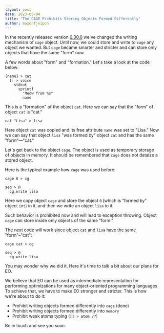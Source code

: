 ```yaml
---
layout: post
date: 2023-08-04
title: "The CAGE Prohibits Storing Objects Formed Differently"
author: maxonfjvipon
---
```


In the recently released version [0.30.0](https://github.com/objectionary/eo/releases/tag/0.30.0)
we've changed the writing mechanism of `cage` object. Until now, we could store and write to 
`cage` any object we wanted. But `cage` became smarter and stricter and can store only objects 
that have the same "form" now.

<!--more-->

A few words about "form" and "formation." Let's take a look at the code below:

```
[name] > cat
  [] > voice
    stdout
      sprintf
        "Meow from %s"
        name
```

This is a "formation" of the object `cat`. Here we can say that the "form" of object `cat` is "cat."

```
cat "Lisa" > lisa
```

Here object `cat` was copied and its free attribute `name` was set to "Lisa." Now we can say that
object `lisa` "was formed by" object `cat` and has the same "form"—"cat."

Let's get back to the object `cage`. The object is used as temporary storage of objects in memory.
It should be remembered that `cage` does not dataize a stored object.

Here is the typical example how `cage` was used before:

```
cage 0 > cg

seq > @
  cg.write lisa
```

Here we copy object `cage` and store the object `0` (which is "formed by" object `int`) in it, and 
then we write an object `lisa` to it.

Such behavior is prohibited now and will lead to exception throwing.
Object `cage` can store inside only objects of the same "form." 

The next code will work since object `cat` and `lisa` have the same "form"–"cat":

```
cage cat > cg

seq > @
  cg.write lisa
```

You may wonder why we did it.
Here it's time to talk a bit about our plans for EO.  

We believe that EO can be used as intermediate representation for performing optimizations for many 
object-oriented programming languages.
To achieve that, we have to make EO stronger and stricter.
This is how we're about to do it:
- Prohibit writing objects formed differently into `cage` (done)
- Prohibit writing objects formed differently into `memory`
- Prohibit weak atoms typing (`[] > atom /?`)

Be in touch and see you soon.
